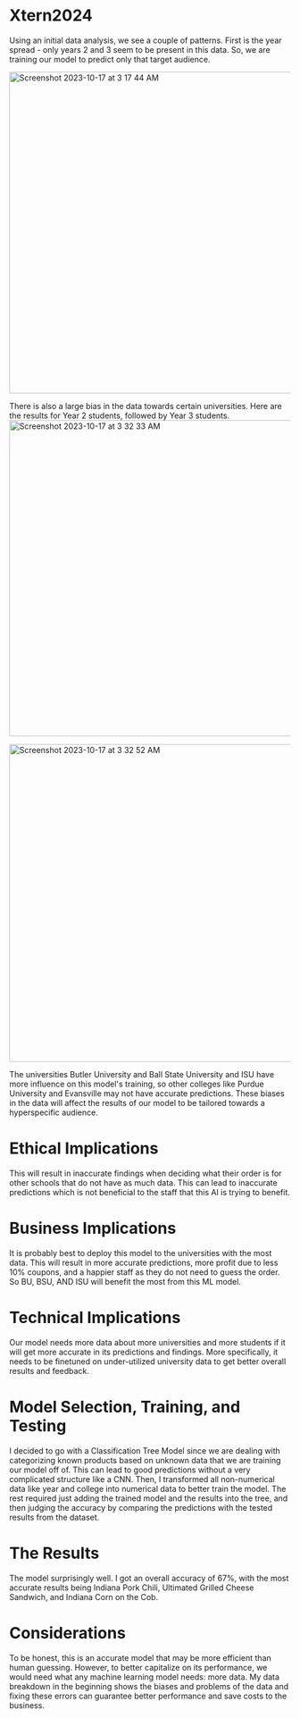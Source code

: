# Xtern2024

Using an initial data analysis, we see a couple of patterns. First is the year spread - only years 2 and 3 seem to be present in this data. So, we are training our model to predict only that target audience.

<img width="576" alt="Screenshot 2023-10-17 at 3 17 44 AM" src="https://github.com/AaryanSri/Xtern2024/assets/77908013/298aa705-b3f7-4754-8107-b929c77cc375">

There is also a large bias in the data towards certain universities. Here are the results for Year 2 students, followed by Year 3 students.
<img width="566" alt="Screenshot 2023-10-17 at 3 32 33 AM" src="https://github.com/AaryanSri/Xtern2024/assets/77908013/d51da930-b146-45d6-85dd-3a07b40a4bb3">

<img width="569" alt="Screenshot 2023-10-17 at 3 32 52 AM" src="https://github.com/AaryanSri/Xtern2024/assets/77908013/a53d0333-d8da-4a50-94e6-83aad3ee1c82">

The universities Butler University and Ball State University and ISU have more influence on this model's training, so other colleges like Purdue University and Evansville may not have accurate predictions. These biases in the data will affect the results of our model to be tailored towards a hyperspecific audience.

# Ethical Implications 

This will result in inaccurate findings when deciding what their order is for other schools that do not have as much data. This can lead to inaccurate predictions which is not beneficial to the staff that this AI is trying to benefit.

# Business Implications

It is probably best to deploy this model to the universities with the most data. This will result in more accurate predictions, more profit due to less 10% coupons, and a happier staff as they do not need to guess the order. So BU, BSU, AND ISU will benefit the most from this ML model.

# Technical Implications

Our model needs more data about more universities and more students if it will get more accurate in its predictions and findings. More specifically, it needs to be finetuned on under-utilized university data to get better overall results and feedback.

# Model Selection, Training, and Testing

I decided to go with a Classification Tree Model since we are dealing with categorizing known products based on unknown data that we are training our model off of. This can lead to good predictions without a very complicated structure like a CNN. Then, I transformed all non-numerical data like year and college into numerical data to better train the model. The rest required just adding the trained model and the results into the tree, and then judging the accuracy by comparing the predictions with the tested results from the dataset.

# The Results

The model surprisingly well. I got an overall accuracy of 67%, with the most accurate results being Indiana Pork Chili, Ultimated Grilled Cheese Sandwich, and Indiana Corn on the Cob. 

# Considerations

To be honest, this is an accurate model that may be more efficient than human guessing. However, to better capitalize on its performance, we would need what any machine learning model needs: more data. My data breakdown in the beginning shows the biases and problems of the data and fixing these errors can guarantee better performance and save costs to the business.
